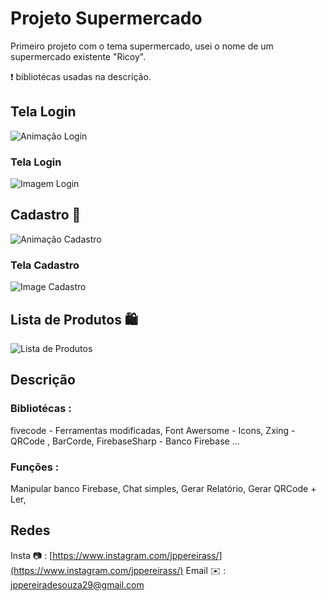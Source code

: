 # Projeto Supermercado

Primeiro projeto com o tema supermercado, usei o nome de um supermercado existente "Ricoy".

❗️ bibliotécas usadas na descrição.


## Tela Login

![Animação Login](https://github.com/joaopedro29/SupermercadoDesktop/blob/master/Imagens/AnimaLogin.gif)

### Tela Login
![Imagem Login](https://github.com/joaopedro29/SupermercadoDesktop/blob/master/Imagens/TelaLogin.PNG)

## Cadastro 📃

![Animação Cadastro](https://github.com/joaopedro29/SupermercadoDesktop/blob/master/Imagens/animaCad.gif)

### Tela Cadastro

![Image Cadastro](https://github.com/joaopedro29/SupermercadoDesktop/blob/master/Imagens/TelaCadastroProd.PNG)

## Lista de Produtos 🛍

![Lista de Produtos](https://github.com/joaopedro29/SupermercadoDesktop/blob/master/Imagens/ListProd.gif)

## Descrição


### Bibliotécas :
fivecode - Ferramentas modificadas,
Font Awersome - Icons,
Zxing - QRCode , BarCorde,
FirebaseSharp - Banco Firebase
...

### Funções :
Manipular banco Firebase,
Chat simples,
Gerar Relatório,
Gerar QRCode +  Ler,

## Redes

Insta 📷 : [https://www.instagram.com/jppereirass/](https://www.instagram.com/jppereirass/)
Email ✉️ :  [jppereiradesouza29@gmail.com](mailto:jppereiradesouza29@gmail.com)
